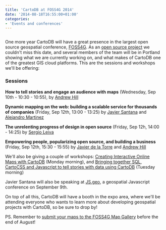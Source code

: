 ```yaml
---
title: 'CartoDB at FOSS4G 2014'
date: '2014-08-18T16:55:00+01:00'
categories:
- 'Events and conferences'
---
```



<div class="wrap"><p class="wrap-border"><a href="https://2014.foss4g.org"><img src="http://i.imgur.com/ZT0nRIb.png" alt=""></a></p></div>

One more year CartoDB will have a great presence in the largest open source geospatial conference, [FOSS4G](https://2014.foss4g.org"). As an [open source project](https://github.com/CartoDB/cartodb) we couldn't miss this date, and several members of the team will be in Portland showing what we are currently working on, and what makes of CartoDB one of the greatest GIS cloud platforms. This are the sessions and workshops we'll be offering: 

### Sessions

**How to tell stories and engage an audience with maps** (Wednesday, Sep 10th - 10:30 - 10:55), by [Andrew Hill](https://andrew.cartodb.com/)

**Dynamic mapping on the web: building a scalable service for thousands of companies** (Friday, Sep 12th, 13:00 - 13:25) by [Javier Santana](https://javi.cartodb.com/) and [Alejandro Martinez](https://zenitram.cartodb.com/)

**The unrelenting progress of design in open source** (Friday, Sep 12h, 14:00 - 14:25) by [Sergio Leiva](https://saleiva.cartodb.com/)

**Empowering people, popularizing open source, and building a business** (Friday, Sep 12th, 15:30 - 15:55) by [Javier de la Torre](https://jatorre-cloud.cartodb.com/) and [Andrew Hill](https://andrew.cartodb.com/)


We'll also be giving a couple of workshops: [Creating Interactive Online Maps with CartoDB](https://2014.foss4g.org/schedule/workshops/#wshop-content-577) (Monday morning), and [Bringing together SQL, CartoCSS and Javascript to tell stories with data using CartoDB](https://2014.foss4g.org/schedule/workshops/#wshop-content-597) (Tuesday morning)

Javier Santana will also be speaking at [JS.geo](http://jsgeo.com/), a geospatial Javascript conference on September 9th.

On top of all this, CartoDB will have a booth in the expo area, where we'll be attending everyone who wants to learn more about developing geospatial projects with CartoDB, so be sure to drop by!

PS. Remember to [submit your maps to the FOSS4G Map Gallery](http://blog.cartodb.com/submit-your-maps-to-the-foss4g-map-gallery/) before the end of August!

